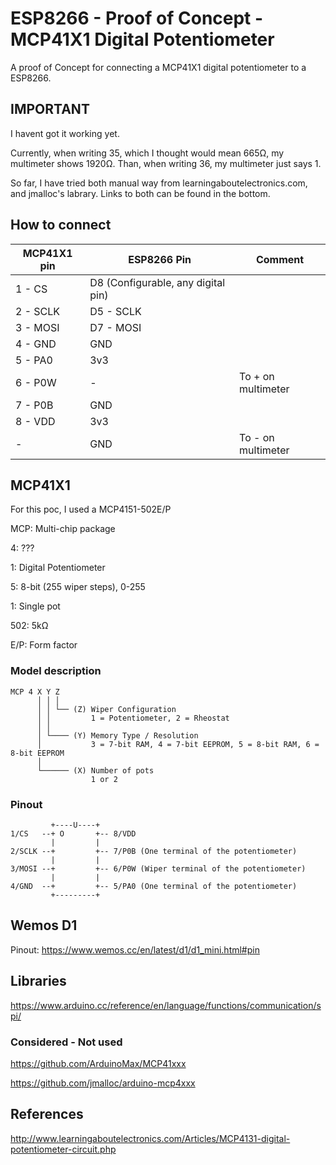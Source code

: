 # ESP8266 - Proof of Concept - MCP41X1 Digital Potentiometer

A proof of Concept for connecting a MCP41X1 digital potentiometer to a ESP8266.

## IMPORTANT

I havent got it working yet.

Currently, when writing 35, which I thought would mean 665Ω, my multimeter shows 1920Ω. Than, when writing 36, my multimeter just says 1.

So far, I have tried both manual way from learningaboutelectronics.com, and jmalloc's labrary. Links to both can be found in the bottom.

## How to connect

|  MCP41X1 pin  |  ESP8266 Pin                        |  Comment             |
|---------------|-------------------------------------|----------------------|
|  1 - CS       |  D8 (Configurable, any digital pin) |                      |
|  2 - SCLK     |  D5 - SCLK                          |                      |
|  3 - MOSI     |  D7 - MOSI                          |                      |
|  4 - GND      |  GND                                |                      |
|  5 - PA0      |  3v3                                |                      |
|  6 - P0W      |  -                                  |  To + on multimeter  |
|  7 - P0B      |  GND                                |                      |
|  8 - VDD      |  3v3                                |                      |
|  -            |  GND                                |  To - on multimeter  |

## MCP41X1

For this poc, I used a MCP4151-502E/P

MCP: Multi-chip package

4: ???

1: Digital Potentiometer

5: 8-bit (255 wiper steps), 0-255

1: Single pot

502: 5kΩ

E/P: Form factor

### Model description

    MCP 4 X Y Z
          │ │ │
          │ │ └── (Z) Wiper Configuration
          │ │         1 = Potentiometer, 2 = Rheostat
          │ │
          │ └──── (Y) Memory Type / Resolution
          │           3 = 7-bit RAM, 4 = 7-bit EEPROM, 5 = 8-bit RAM, 6 = 8-bit EEPROM
          │
          └────── (X) Number of pots
                      1 or 2

### Pinout

             +----U----+
    1/CS   --+ O       +-- 8/VDD
             |         |
    2/SCLK --+         +-- 7/P0B (One terminal of the potentiometer)
             |         |
    3/MOSI --+         +-- 6/P0W (Wiper terminal of the potentiometer)
             |         |
    4/GND  --+         +-- 5/PA0 (One terminal of the potentiometer)
             +---------+

## Wemos D1

Pinout:
https://www.wemos.cc/en/latest/d1/d1_mini.html#pin

## Libraries

https://www.arduino.cc/reference/en/language/functions/communication/spi/

### Considered - Not used

https://github.com/ArduinoMax/MCP41xxx

https://github.com/jmalloc/arduino-mcp4xxx

## References

http://www.learningaboutelectronics.com/Articles/MCP4131-digital-potentiometer-circuit.php
